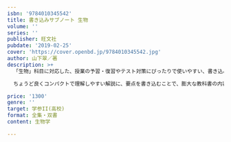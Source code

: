 ```yaml
---
isbn: '9784010345542'
title: 書き込みサブノート 生物
volume: ''
series: ''
publisher: 旺文社
pubdate: '2019-02-25'
cover: 'https://cover.openbd.jp/9784010345542.jpg'
author: 山下翠／著
description: >+
  「生物」科目に対応した、授業の予習・復習やテスト対策にぴったりで使いやすい、書き込み式まとめノートです。

  ちょうど良くコンパクトで理解しやすい解説に、要点を書き込むことで、膨大な教科書の内容をすっきり整理できます。インプット→アウトプットの繰り返しで、確実に記憶を定着できます。

price: '1300'
genre: ''
target: 学参II(高校)
format: 全集・双書
content: 生物学

---
```

